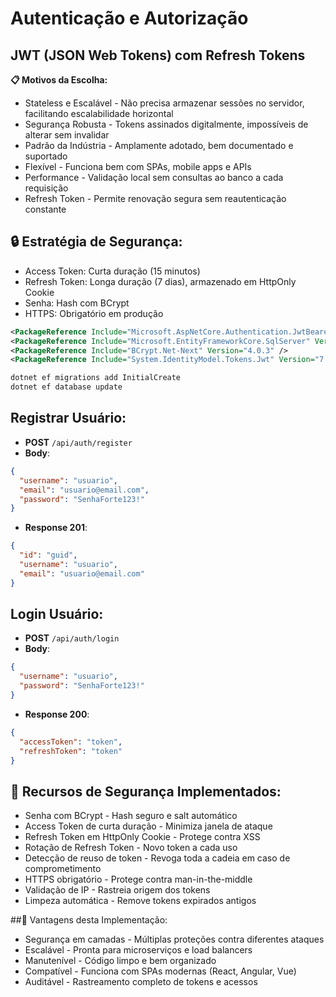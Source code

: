 # Autenticação e Autorização

## JWT (JSON Web Tokens) com Refresh Tokens
**📋 Motivos da Escolha:**
-  Stateless e Escalável - Não precisa armazenar sessões no servidor, facilitando escalabilidade horizontal
-  Segurança Robusta - Tokens assinados digitalmente, impossíveis de alterar sem invalidar
-  Padrão da Indústria - Amplamente adotado, bem documentado e suportado
-  Flexível - Funciona bem com SPAs, mobile apps e APIs
-  Performance - Validação local sem consultas ao banco a cada requisição
-  Refresh Token - Permite renovação segura sem reautenticação constante

## 🔒 Estratégia de Segurança:
- Access Token: Curta duração (15 minutos)
- Refresh Token: Longa duração (7 dias), armazenado em HttpOnly Cookie
- Senha: Hash com BCrypt
- HTTPS: Obrigatório em produção

```xml
<PackageReference Include="Microsoft.AspNetCore.Authentication.JwtBearer" Version="8.0.0" />
<PackageReference Include="Microsoft.EntityFrameworkCore.SqlServer" Version="8.0.0" />
<PackageReference Include="BCrypt.Net-Next" Version="4.0.3" />
<PackageReference Include="System.IdentityModel.Tokens.Jwt" Version="7.0.3" />
```

```bash
dotnet ef migrations add InitialCreate
dotnet ef database update
```

## Registrar Usuário:

- **POST** `/api/auth/register`
- **Body**:
```json
{
  "username": "usuario",
  "email": "usuario@email.com",
  "password": "SenhaForte123!"
}
```
- **Response 201**:
```json
{
  "id": "guid",
  "username": "usuario",
  "email": "usuario@email.com"
}
```
## Login Usuário:

- **POST** `/api/auth/login`
- **Body**:
```json
{
  "username": "usuario",
  "password": "SenhaForte123!"
}
```

- **Response 200**:
```json
{
  "accessToken": "token",
  "refreshToken": "token"
}
```

## 🔐 Recursos de Segurança Implementados:
-  Senha com BCrypt - Hash seguro e salt automático
-  Access Token de curta duração - Minimiza janela de ataque
-  Refresh Token em HttpOnly Cookie - Protege contra XSS
-  Rotação de Refresh Token - Novo token a cada uso
-  Detecção de reuso de token - Revoga toda a cadeia em caso de comprometimento
-  HTTPS obrigatório - Protege contra man-in-the-middle
-  Validação de IP - Rastreia origem dos tokens
-  Limpeza automática - Remove tokens expirados antigos

##🎯 Vantagens desta Implementação:
-  Segurança em camadas - Múltiplas proteções contra diferentes ataques
-  Escalável - Pronta para microserviços e load balancers
-  Manutenível - Código limpo e bem organizado
-  Compatível - Funciona com SPAs modernas (React, Angular, Vue)
-  Auditável - Rastreamento completo de tokens e acessos
